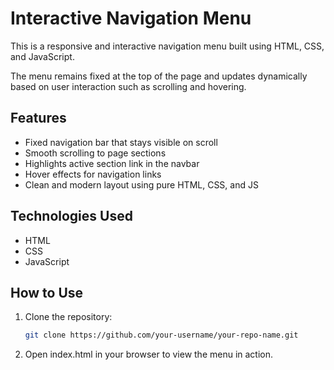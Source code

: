 # Interactive Navigation Menu

This is a responsive and interactive navigation menu built using HTML, CSS, and JavaScript.

The menu remains fixed at the top of the page and updates dynamically based on user interaction such as scrolling and hovering.

## Features

- Fixed navigation bar that stays visible on scroll
- Smooth scrolling to page sections
- Highlights active section link in the navbar
- Hover effects for navigation links
- Clean and modern layout using pure HTML, CSS, and JS

## Technologies Used

- HTML
- CSS
- JavaScript

## How to Use

1. Clone the repository:
   ```bash
   git clone https://github.com/your-username/your-repo-name.git
   ```
2. Open index.html in your browser to view the menu in action.
